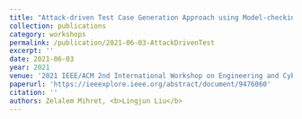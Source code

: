 ```yaml
---
title: "Attack-driven Test Case Generation Approach using Model-checking Technique for Collaborating Systems"
collection: publications
category: workshops
permalink: /publication/2021-06-03-AttackDrivenTest
excerpt: ''
date: 2021-06-03
year: 2021
venue: '2021 IEEE/ACM 2nd International Workshop on Engineering and Cybersecurity of Critical Systems (EnCyCriS)'
paperurl: 'https://ieeexplore.ieee.org/abstract/document/9476060'
citation: ''
authors: Zelalem Mihret, <b>Lingjun Liu</b>
---
```


